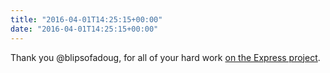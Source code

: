 ```yaml
---
title: "2016-04-01T14:25:15+00:00"
date: "2016-04-01T14:25:15+00:00"
---
```


Thank you @blipsofadoug, for all of your hard work [on the Express project](https://expressjs.com/).
